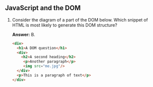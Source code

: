 ## JavaScript and the DOM

1.  Consider the diagram of a part of the DOM below. Which snippet of HTML is most likely to generate this DOM structure?

    **Answer:** B.

    ```html
    <div>
      <h1>A DOM question</h1>
      <div>
        <h2>A second heading</h2>
         <p>Another paragraph</p>
         <img src="me.jpg"/>
      </div>
      <p>This is a paragraph of text</p>
    </div>
    ```

